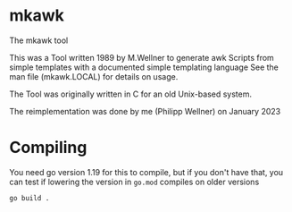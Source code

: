 # mkawk
The mkawk tool

This was a Tool written 1989 by M.Wellner to generate awk Scripts from simple templates with a documented simple templating language
See the man file (mkawk.LOCAL) for details on usage.

The Tool was originally written in C for an old Unix-based system.

The reimplementation was done by me (Philipp Wellner) on January 2023

# Compiling
You need go version 1.19 for this to compile, but if you don't have that, you can test if lowering the version in `go.mod` compiles on older versions
```sh
go build .
```
